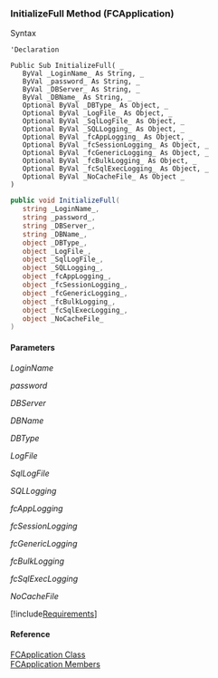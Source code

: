 ﻿### InitializeFull Method (FCApplication)

Syntax

```vbnet
'Declaration

Public Sub InitializeFull( _
   ByVal _LoginName_ As String, _
   ByVal _password_ As String, _
   ByVal _DBServer_ As String, _
   ByVal _DBName_ As String, _
   Optional ByVal _DBType_ As Object, _
   Optional ByVal _LogFile_ As Object, _
   Optional ByVal _SqlLogFile_ As Object, _
   Optional ByVal _SQLLogging_ As Object, _
   Optional ByVal _fcAppLogging_ As Object, _
   Optional ByVal _fcSessionLogging_ As Object, _
   Optional ByVal _fcGenericLogging_ As Object, _
   Optional ByVal _fcBulkLogging_ As Object, _
   Optional ByVal _fcSqlExecLogging_ As Object, _
   Optional ByVal _NoCacheFile_ As Object _
) 
```

```csharp
public void InitializeFull( 
   string _LoginName_,
   string _password_,
   string _DBServer_,
   string _DBName_,
   object _DBType_,
   object _LogFile_,
   object _SqlLogFile_,
   object _SQLLogging_,
   object _fcAppLogging_,
   object _fcSessionLogging_,
   object _fcGenericLogging_,
   object _fcBulkLogging_,
   object _fcSqlExecLogging_,
   object _NoCacheFile_
)
```

#### Parameters

_LoginName_

_password_

_DBServer_

_DBName_

_DBType_

_LogFile_

_SqlLogFile_

_SQLLogging_

_fcAppLogging_

_fcSessionLogging_

_fcGenericLogging_

_fcBulkLogging_

_fcSqlExecLogging_

_NoCacheFile_

[!include[Requirements](../partials/requirements.md)]

#### Reference

[FCApplication Class](FChoice.Foundation.Clarify.Compatibility~FChoice.Foundation.Clarify.Compatibility.FCApplication.md)  
[FCApplication Members](FChoice.Foundation.Clarify.Compatibility~FChoice.Foundation.Clarify.Compatibility.FCApplication_members.md)